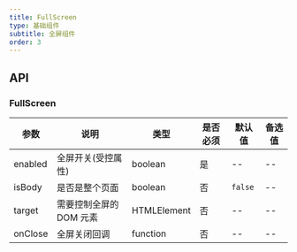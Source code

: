 ```yaml
---
title: FullScreen
type: 基础组件
subtitle: 全屏组件
order: 3
---
```


## API

### FullScreen

| 参数    | 说明                    | 类型        | 是否必须 | 默认值  | 备选值 |
| ------- | ----------------------- | ----------- | -------- | ------- | ------ |
| enabled | 全屏开关(受控属性)      | boolean     | 是       | --      | --     |
| isBody  | 是否是整个页面          | boolean     | 否       | `false` | --     |
| target  | 需要控制全屏的 DOM 元素 | HTMLElement | 否       | --      | --     |
| onClose | 全屏关闭回调            | function    | 否       | --      | --     |
